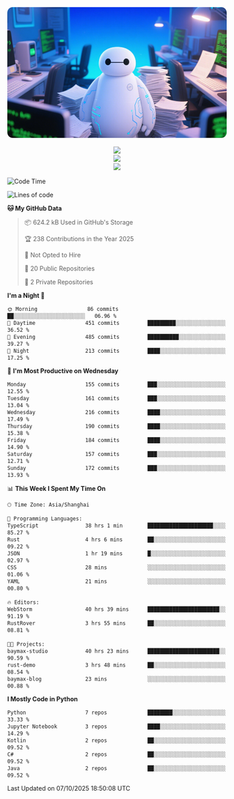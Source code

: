 <div align="center">
  <!--
  <img src="https://readme-typing-svg.demolab.com?font=Zhi+Mang+Xing&size=40&pause=1000&color=000000&center=true&vCenter=true&lines=Baymax%E5%B0%8F%E6%8C%AF;Hello%20World"/><br/>
  -->
  <img src="assets/author_banner.png" height="300"/><br/>
  <br/>
  <img src="https://skillicons.dev/icons?i=python,java,kotlin,javascript,typescript,rust,c,cs" /><br/>
  <img src="https://skillicons.dev/icons?i=pytorch,spring,react,fastapi,docker,mysql,mongodb,linux" /><br/>
  <img src="https://skillicons.dev/icons?i=idea,pycharm,webstorm,androidstudio,vscode,git,vim,obsidian" /><br/>
</div>

<!--START_SECTION:waka-->
![Code Time](http://img.shields.io/badge/Code%20Time-1%2C406%20hrs%2051%20mins-blue)

![Lines of code](https://img.shields.io/badge/From%20Hello%20World%20I%27ve%20Written-6.1%20million%20lines%20of%20code-blue)

**🐱 My GitHub Data** 

> 📦 624.2 kB Used in GitHub's Storage 
 > 
> 🏆 238 Contributions in the Year 2025
 > 
> 🚫 Not Opted to Hire
 > 
> 📜 20 Public Repositories 
 > 
> 🔑 2 Private Repositories 
 > 
**I'm a Night 🦉** 

```text
🌞 Morning                86 commits          ██░░░░░░░░░░░░░░░░░░░░░░░   06.96 % 
🌆 Daytime                451 commits         █████████░░░░░░░░░░░░░░░░   36.52 % 
🌃 Evening                485 commits         ██████████░░░░░░░░░░░░░░░   39.27 % 
🌙 Night                  213 commits         ████░░░░░░░░░░░░░░░░░░░░░   17.25 % 
```
📅 **I'm Most Productive on Wednesday** 

```text
Monday                   155 commits         ███░░░░░░░░░░░░░░░░░░░░░░   12.55 % 
Tuesday                  161 commits         ███░░░░░░░░░░░░░░░░░░░░░░   13.04 % 
Wednesday                216 commits         ████░░░░░░░░░░░░░░░░░░░░░   17.49 % 
Thursday                 190 commits         ████░░░░░░░░░░░░░░░░░░░░░   15.38 % 
Friday                   184 commits         ████░░░░░░░░░░░░░░░░░░░░░   14.90 % 
Saturday                 157 commits         ███░░░░░░░░░░░░░░░░░░░░░░   12.71 % 
Sunday                   172 commits         ███░░░░░░░░░░░░░░░░░░░░░░   13.93 % 
```


📊 **This Week I Spent My Time On** 

```text
🕑︎ Time Zone: Asia/Shanghai

💬 Programming Languages: 
TypeScript               38 hrs 1 min        █████████████████████░░░░   85.27 % 
Rust                     4 hrs 6 mins        ██░░░░░░░░░░░░░░░░░░░░░░░   09.22 % 
JSON                     1 hr 19 mins        █░░░░░░░░░░░░░░░░░░░░░░░░   02.97 % 
CSS                      28 mins             ░░░░░░░░░░░░░░░░░░░░░░░░░   01.06 % 
YAML                     21 mins             ░░░░░░░░░░░░░░░░░░░░░░░░░   00.80 % 

🔥 Editors: 
WebStorm                 40 hrs 39 mins      ███████████████████████░░   91.19 % 
RustRover                3 hrs 55 mins       ██░░░░░░░░░░░░░░░░░░░░░░░   08.81 % 

🐱‍💻 Projects: 
baymax-studio            40 hrs 23 mins      ███████████████████████░░   90.59 % 
rust-demo                3 hrs 48 mins       ██░░░░░░░░░░░░░░░░░░░░░░░   08.54 % 
baymax-blog              23 mins             ░░░░░░░░░░░░░░░░░░░░░░░░░   00.88 % 
```

**I Mostly Code in Python** 

```text
Python                   7 repos             ████████░░░░░░░░░░░░░░░░░   33.33 % 
Jupyter Notebook         3 repos             ████░░░░░░░░░░░░░░░░░░░░░   14.29 % 
Kotlin                   2 repos             ██░░░░░░░░░░░░░░░░░░░░░░░   09.52 % 
C#                       2 repos             ██░░░░░░░░░░░░░░░░░░░░░░░   09.52 % 
Java                     2 repos             ██░░░░░░░░░░░░░░░░░░░░░░░   09.52 % 
```




 Last Updated on 07/10/2025 18:50:08 UTC
<!--END_SECTION:waka-->





